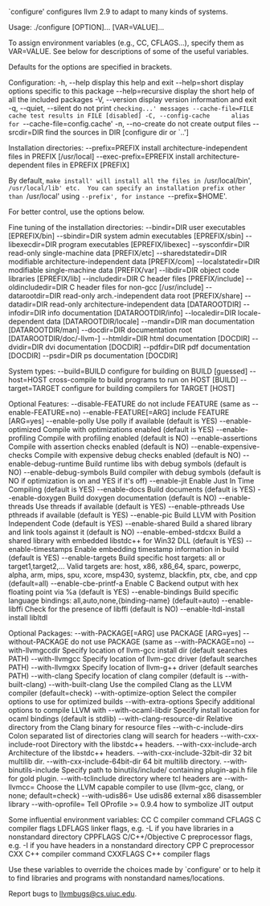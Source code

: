 `configure' configures llvm 2.9 to adapt to many kinds of systems.

Usage: ./configure [OPTION]... [VAR=VALUE]...

To assign environment variables (e.g., CC, CFLAGS...), specify them as
VAR=VALUE.  See below for descriptions of some of the useful variables.

Defaults for the options are specified in brackets.

Configuration:
  -h, --help              display this help and exit
      --help=short        display options specific to this package
      --help=recursive    display the short help of all the included packages
  -V, --version           display version information and exit
  -q, --quiet, --silent   do not print `checking...' messages
      --cache-file=FILE   cache test results in FILE [disabled]
  -C, --config-cache      alias for `--cache-file=config.cache'
  -n, --no-create         do not create output files
      --srcdir=DIR        find the sources in DIR [configure dir or `..']

Installation directories:
  --prefix=PREFIX         install architecture-independent files in PREFIX
			  [/usr/local]
  --exec-prefix=EPREFIX   install architecture-dependent files in EPREFIX
			  [PREFIX]

By default, `make install' will install all the files in
`/usr/local/bin', `/usr/local/lib' etc.  You can specify
an installation prefix other than `/usr/local' using `--prefix',
for instance `--prefix=$HOME'.

For better control, use the options below.

Fine tuning of the installation directories:
  --bindir=DIR           user executables [EPREFIX/bin]
  --sbindir=DIR          system admin executables [EPREFIX/sbin]
  --libexecdir=DIR       program executables [EPREFIX/libexec]
  --sysconfdir=DIR       read-only single-machine data [PREFIX/etc]
  --sharedstatedir=DIR   modifiable architecture-independent data [PREFIX/com]
  --localstatedir=DIR    modifiable single-machine data [PREFIX/var]
  --libdir=DIR           object code libraries [EPREFIX/lib]
  --includedir=DIR       C header files [PREFIX/include]
  --oldincludedir=DIR    C header files for non-gcc [/usr/include]
  --datarootdir=DIR      read-only arch.-independent data root [PREFIX/share]
  --datadir=DIR          read-only architecture-independent data [DATAROOTDIR]
  --infodir=DIR          info documentation [DATAROOTDIR/info]
  --localedir=DIR        locale-dependent data [DATAROOTDIR/locale]
  --mandir=DIR           man documentation [DATAROOTDIR/man]
  --docdir=DIR           documentation root [DATAROOTDIR/doc/-llvm-]
  --htmldir=DIR          html documentation [DOCDIR]
  --dvidir=DIR           dvi documentation [DOCDIR]
  --pdfdir=DIR           pdf documentation [DOCDIR]
  --psdir=DIR            ps documentation [DOCDIR]

System types:
  --build=BUILD     configure for building on BUILD [guessed]
  --host=HOST       cross-compile to build programs to run on HOST [BUILD]
  --target=TARGET   configure for building compilers for TARGET [HOST]

Optional Features:
  --disable-FEATURE       do not include FEATURE (same as --enable-FEATURE=no)
  --enable-FEATURE[=ARG]  include FEATURE [ARG=yes]
  --enable-polly          Use polly if available (default is YES)
  --enable-optimized      Compile with optimizations enabled (default is YES)
  --enable-profiling      Compile with profiling enabled (default is NO)
  --enable-assertions     Compile with assertion checks enabled (default is NO)
  --enable-expensive-checks
                          Compile with expensive debug checks enabled (default
                          is NO)
  --enable-debug-runtime  Build runtime libs with debug symbols (default is
                          NO)
  --enable-debug-symbols  Build compiler with debug symbols (default is NO if
                          optimization is on and YES if it's off)
  --enable-jit            Enable Just In Time Compiling (default is YES)
  --enable-docs           Build documents (default is YES)
  --enable-doxygen        Build doxygen documentation (default is NO)
  --enable-threads        Use threads if available (default is YES)
  --enable-pthreads       Use pthreads if available (default is YES)
  --enable-pic            Build LLVM with Position Independent Code (default
                          is YES)
  --enable-shared         Build a shared library and link tools against it
                          (default is NO)
  --enable-embed-stdcxx   Build a shared library with embedded libstdc++ for
                          Win32 DLL (default is YES)
  --enable-timestamps     Enable embedding timestamp information in build
                          (default is YES)
  --enable-targets        Build specific host targets: all or
                          target1,target2,... Valid targets are: host, x86,
                          x86_64, sparc, powerpc, alpha, arm, mips, spu,
                          xcore, msp430, systemz, blackfin, ptx, cbe, and cpp
                          (default=all)
  --enable-cbe-printf-a   Enable C Backend output with hex floating point via
                          %a (default is YES)
  --enable-bindings       Build specific language bindings:
                          all,auto,none,{binding-name} (default=auto)
  --enable-libffi         Check for the presence of libffi (default is NO)
  --enable-ltdl-install   install libltdl

Optional Packages:
  --with-PACKAGE[=ARG]    use PACKAGE [ARG=yes]
  --without-PACKAGE       do not use PACKAGE (same as --with-PACKAGE=no)
  --with-llvmgccdir       Specify location of llvm-gcc install dir (default
                          searches PATH)
  --with-llvmgcc          Specify location of llvm-gcc driver (default
                          searches PATH)
  --with-llvmgxx          Specify location of llvm-g++ driver (default
                          searches PATH)
  --with-clang            Specify location of clang compiler (default is
                          --with-built-clang)
  --with-built-clang      Use the compiled Clang as the LLVM compiler
                          (default=check)
  --with-optimize-option  Select the compiler options to use for optimized
                          builds
  --with-extra-options    Specify additional options to compile LLVM with
  --with-ocaml-libdir     Specify install location for ocaml bindings (default
                          is stdlib)
  --with-clang-resource-dir
                          Relative directory from the Clang binary for
                          resource files
  --with-c-include-dirs   Colon separated list of directories clang will
                          search for headers
  --with-cxx-include-root Directory with the libstdc++ headers.
  --with-cxx-include-arch Architecture of the libstdc++ headers.
  --with-cxx-include-32bit-dir
                          32 bit multilib dir.
  --with-cxx-include-64bit-dir
                          64 bit multilib directory.
  --with-binutils-include Specify path to binutils/include/ containing
                          plugin-api.h file for gold plugin.
  --with-tclinclude       directory where tcl headers are
  --with-llvmcc=<name>    Choose the LLVM capable compiler to use (llvm-gcc,
                          clang, or none; default=check)
  --with-udis86=<path>    Use udis86 external x86 disassembler library
  --with-oprofile=<prefix>
                          Tell OProfile >= 0.9.4 how to symbolize JIT output

Some influential environment variables:
  CC          C compiler command
  CFLAGS      C compiler flags
  LDFLAGS     linker flags, e.g. -L<lib dir> if you have libraries in a
              nonstandard directory <lib dir>
  CPPFLAGS    C/C++/Objective C preprocessor flags, e.g. -I<include dir> if
              you have headers in a nonstandard directory <include dir>
  CPP         C preprocessor
  CXX         C++ compiler command
  CXXFLAGS    C++ compiler flags

Use these variables to override the choices made by `configure' or to help
it to find libraries and programs with nonstandard names/locations.

Report bugs to <llvmbugs@cs.uiuc.edu>.
